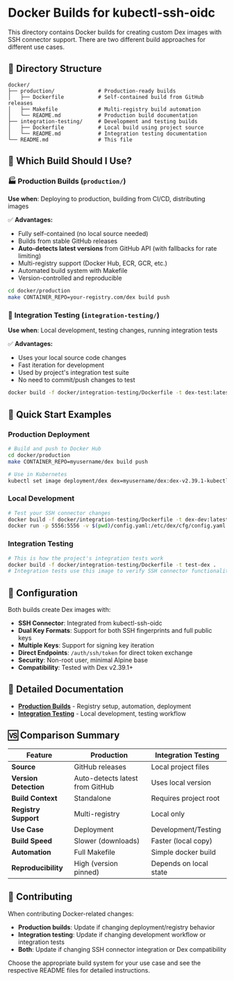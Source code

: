 # Docker Builds for kubectl-ssh-oidc

This directory contains Docker builds for creating custom Dex images with SSH connector support. There are two different build approaches for different use cases.

## 📁 Directory Structure

```
docker/
├── production/              # Production-ready builds
│   ├── Dockerfile           # Self-contained build from GitHub releases
│   ├── Makefile             # Multi-registry build automation
│   └── README.md            # Production build documentation
├── integration-testing/     # Development and testing builds
│   ├── Dockerfile           # Local build using project source
│   └── README.md            # Integration testing documentation
└── README.md                # This file
```

## 🎯 Which Build Should I Use?

### 🏭 **Production Builds** (`production/`)
**Use when**: Deploying to production, building from CI/CD, distributing images

✅ **Advantages:**
- Fully self-contained (no local source needed)
- Builds from stable GitHub releases
- **Auto-detects latest versions** from GitHub API (with fallbacks for rate limiting)
- Multi-registry support (Docker Hub, ECR, GCR, etc.)
- Automated build system with Makefile
- Version-controlled and reproducible

```bash
cd docker/production
make CONTAINER_REPO=your-registry.com/dex build push
```

### 🧪 **Integration Testing** (`integration-testing/`)
**Use when**: Local development, testing changes, running integration tests

✅ **Advantages:**
- Uses your local source code changes
- Fast iteration for development
- Used by project's integration test suite
- No need to commit/push changes to test

```bash
docker build -f docker/integration-testing/Dockerfile -t dex-test:latest .
```

## 🚀 Quick Start Examples

### Production Deployment
```bash
# Build and push to Docker Hub
cd docker/production
make CONTAINER_REPO=myusername/dex build push

# Use in Kubernetes
kubectl set image deployment/dex dex=myusername/dex:dex-v2.39.1-kubectl-ssh-oidc-0.1.12
```

### Local Development
```bash
# Test your SSH connector changes
docker build -f docker/integration-testing/Dockerfile -t dex-dev:latest .
docker run -p 5556:5556 -v $(pwd)/config.yaml:/etc/dex/cfg/config.yaml dex-dev:latest
```

### Integration Testing
```bash
# This is how the project's integration tests work
docker build -f docker/integration-testing/Dockerfile -t test-dex .
# Integration tests use this image to verify SSH connector functionality
```

## 🔧 Configuration

Both builds create Dex images with:
- **SSH Connector**: Integrated from kubectl-ssh-oidc
- **Dual Key Formats**: Support for both SSH fingerprints and full public keys
- **Multiple Keys**: Support for signing key iteration
- **Direct Endpoints**: `/auth/ssh/token` for direct token exchange
- **Security**: Non-root user, minimal Alpine base
- **Compatibility**: Tested with Dex v2.39.1+

## 📖 Detailed Documentation

- **[Production Builds](production/README.md)** - Registry setup, automation, deployment
- **[Integration Testing](integration-testing/README.md)** - Local development, testing workflow

## 🆚 Comparison Summary

| Feature | Production | Integration Testing |
|---------|------------|-------------------|
| **Source** | GitHub releases | Local project files |
| **Version Detection** | Auto-detects latest from GitHub | Uses local version |
| **Build Context** | Standalone | Requires project root |
| **Registry Support** | Multi-registry | Local only |
| **Use Case** | Deployment | Development/Testing |
| **Build Speed** | Slower (downloads) | Faster (local copy) |
| **Automation** | Full Makefile | Simple docker build |
| **Reproducibility** | High (version pinned) | Depends on local state |

## 🤝 Contributing

When contributing Docker-related changes:
- **Production builds**: Update if changing deployment/registry behavior
- **Integration testing**: Update if changing development workflow or integration tests
- **Both**: Update if changing SSH connector integration or Dex compatibility

Choose the appropriate build system for your use case and see the respective README files for detailed instructions.